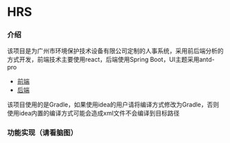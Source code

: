 # HRS

### 介绍
该项目是为广州市环境保护技术设备有限公司定制的人事系统，采用前后端分析的方式开发，前端技术主要使用react，后端使用Spring Boot，UI主题采用antd-pro

* [前端](https://beta-pro.ant.design/index-cn)
* [后端]()

该项目使用的是Gradle，如果使用idea的用户请将编译方式修改为Gradle，否则使用idea内置的编译方式可能会造成xml文件不会编译到目标路径

### 功能实现（请看脑图）
